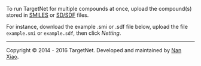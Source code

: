 To run TargetNet for multiple compounds at once, upload the compound(s) stored in [SMILES](http://www.daylight.com/smiles/) or [SD/SDF](http://en.wikipedia.org/wiki/SD_format) files.

For instance, download the example .smi or .sdf file below, upload the file `example.smi` or `example.sdf`, then click _Netting_.

<hr>

Copyright © 2014 - 2016 TargetNet. Developed and maintained by [Nan Xiao](http://nanx.me).
